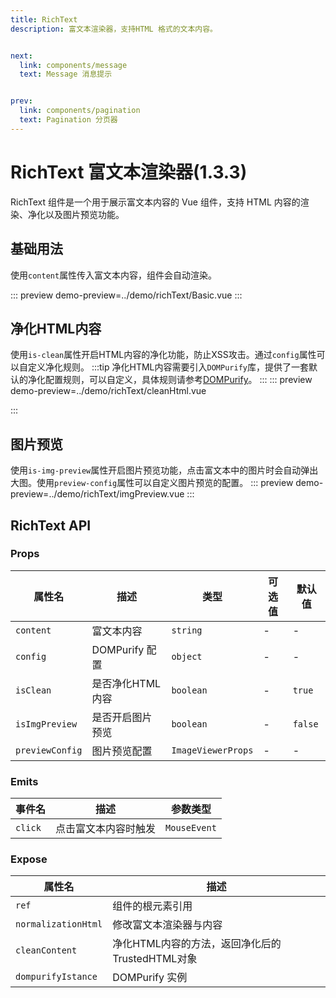 ```yaml
---
title: RichText 
description: 富文本渲染器，支持HTML 格式的文本内容。


next:
  link: components/message
  text: Message 消息提示


prev:
  link: components/pagination
  text: Pagination 分页器
---
```


# RichText 富文本渲染器(1.3.3)

RichText 组件是一个用于展示富文本内容的 Vue 组件，支持 HTML 内容的渲染、净化以及图片预览功能。

## 基础用法
使用`content`属性传入富文本内容，组件会自动渲染。

::: preview
demo-preview=../demo/richText/Basic.vue
:::

## 净化HTML内容
使用`is-clean`属性开启HTML内容的净化功能，防止XSS攻击。通过`config`属性可以自定义净化规则。
:::tip
净化HTML内容需要引入`DOMPurify`库，提供了一套默认的净化配置规则，可以自定义，具体规则请参考[DOMPurify](https://www.npmjs.com/package/dompurify)。
:::
::: preview
demo-preview=../demo/richText/cleanHtml.vue

:::

## 图片预览
使用`is-img-preview`属性开启图片预览功能，点击富文本中的图片时会自动弹出大图。使用`preview-config`属性可以自定义图片预览的配置。
::: preview
demo-preview=../demo/richText/imgPreview.vue
:::


## RichText API


### Props


| 属性名 | 描述 | 类型 | 可选值 | 默认值 |
| --- | --- | --- | --- | --- |
| `content` | 富文本内容 | `string` | - | - |
| `config` | DOMPurify 配置 | `object` | - | - |
| `isClean` | 是否净化HTML内容 | `boolean` | - | `true` |
| `isImgPreview` | 是否开启图片预览 | `boolean` | - | `false` |
| `previewConfig` | 图片预览配置 | `ImageViewerProps` | - | - |


### Emits

| 事件名 | 描述 | 参数类型 |
| --- | --- | --- |
| `click` | 点击富文本内容时触发 | `MouseEvent` |

### Expose

| 属性名 | 描述 |
| --- | --- |
| `ref` | 组件的根元素引用 |
| `normalizationHtml` | 修改富文本渲染器与内容 |
| `cleanContent` | 净化HTML内容的方法，返回净化后的TrustedHTML对象 |
| `dompurifyIstance` | DOMPurify 实例 |

